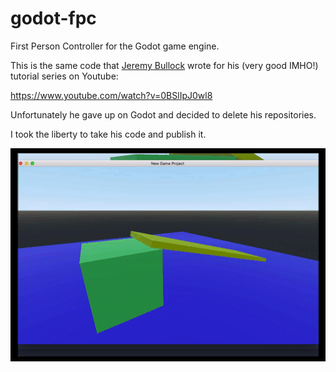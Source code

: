 # godot-fpc
First Person Controller for the Godot game engine.

This is the same code that [Jeremy Bullock](https://github.com/turtletooth/) wrote for his (very good IMHO!) tutorial series on Youtube:

https://www.youtube.com/watch?v=0BSlIpJ0wl8

Unfortunately he gave up on Godot and decided to delete his repositories.

I took the liberty to take his code and publish it.


![gif](ScreenFlow.gif)